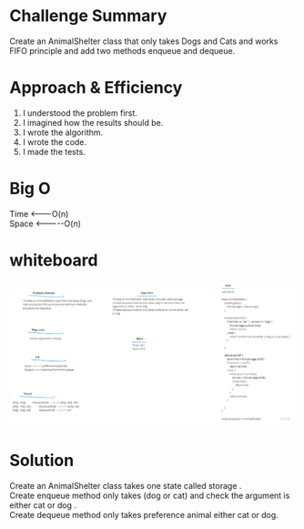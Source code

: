 # Challenge Summary  
Create an AnimalShelter class that only takes Dogs and Cats and works FIFO principle and add two methods enqueue and dequeue.

# Approach & Efficiency

1. I understood the problem first.
1. I imagined how the results should be.
1. I wrote the algorithm.
1. I wrote the code.
1. I made the tests.



# Big O
Time <---O(n)       
Space <-----O(n) 
# whiteboard  
![](./assets/AmimalShelter.jpg)

# Solution  
Create an AnimalShelter class takes one state called storage .  
Create enqueue method only takes (dog or cat) and check the argument is  either  cat or dog  .  
Create dequeue method only takes preference  animal either cat or dog.    
